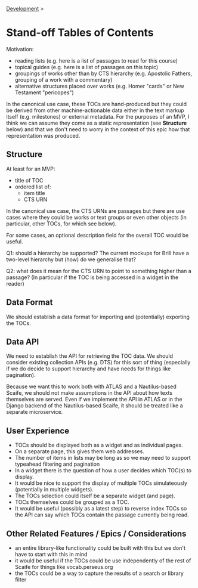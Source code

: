 [Development](/development.html) >

# Stand-off Tables of Contents

Motivation:

* reading lists (e.g. here is a list of passages to read for this course)
* topical guides (e.g. here is a list of passages on this topic)
* groupings of works other than by CTS hierarchy (e.g. Apostolic Fathers, grouping of a work with a commentary)
* alternative structures placed over works (e.g. Homer "cards" or New Testament "pericopes")

In the canonical use case, these TOCs are hand-produced but they could be derived from other machine-actionable data either in the text markup itself (e.g. milestones) or external metadata. For the purposes of an MVP, I think we can assume they come as a static representation (see **Structure** below) and that we don't need to worry in the context of this epic how that representation was produced.

## Structure

At least for an MVP:

* title of TOC
* ordered list of:
  * item title
  * CTS URN

In the canonical use case, the CTS URNs are passages but there are use cases where they could be works or text groups or even other objects (in particular, other TOCs, for which see below).

For some cases, an optional description field for the overall TOC would be useful.

Q1: should a hierarchy be supported? The current mockups for Brill have a two-level hierarchy but (how) do we generalise that?

Q2: what does it mean for the CTS URN to point to something higher than a passage? (In particular if the TOC is being accessed in a widget in the reader)

## Data Format

We should establish a data format for importing and (potentially) exporting the TOCs.

## Data API

We need to establish the API for retrieving the TOC data. We should consider existing collection APIs (e.g. DTS) for this sort of thing (especially if we do decide to support hierarchy and have needs for things like pagination). 

Because we want this to work both with ATLAS and a Nautilus-based Scaife, we should not make assumptions in the API about how texts themselves are served. Even if we implement the API in ATLAS or in the Django backend of the Nautilus-based Scaife, it should be treated like a separate microservice.

## User Experience

* TOCs should be displayed both as a widget and as individual pages.
* On a separate page, this gives them web addresses.
* The number of items in lists may be long as so we may need to support typeahead filtering and pagination
* In a widget there is the question of how a user decides which TOC(s) to display.
* It would be nice to support the display of multiple TOCs simulateously (potentially in multiple widgets).
* The TOCs selection could itself be a separate widget (and page).
* TOCs themselves could be grouped as a TOC.
* It would be useful (possibly as a latest step) to reverse index TOCs so the API can say which TOCs contain the passage currently being read.

## Other Related Features / Epics / Considerations

* an entire library-like functionality could be built with this but we don't have to start with this in mind
* it would be useful if the TOCs could be use independently of the rest of Scaife for things like vocab.perseus.org
* the TOCs could be a way to capture the results of a search or library filter
